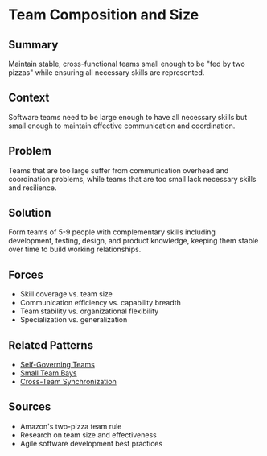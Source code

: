 # Team Composition and Size

## Summary
Maintain stable, cross-functional teams small enough to be "fed by two pizzas" while ensuring all necessary skills are represented.

## Context
Software teams need to be large enough to have all necessary skills but small enough to maintain effective communication and coordination.

## Problem
Teams that are too large suffer from communication overhead and coordination problems, while teams that are too small lack necessary skills and resilience.

## Solution
Form teams of 5-9 people with complementary skills including development, testing, design, and product knowledge, keeping them stable over time to build working relationships.

## Forces
- Skill coverage vs. team size
- Communication efficiency vs. capability breadth
- Team stability vs. organizational flexibility
- Specialization vs. generalization

## Related Patterns
- [Self-Governing Teams](self-governing-teams.md)
- [Small Team Bays](../architectural-spatial/small-team-bays.md)
- [Cross-Team Synchronization](cross-team-synchronization.md)

## Sources
- Amazon's two-pizza team rule
- Research on team size and effectiveness
- Agile software development best practices